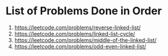 # List of Problems Done in Order
1. https://leetcode.com/problems/reverse-linked-list/ 
1. https://leetcode.com/problems/linked-list-cycle/
1. https://leetcode.com/problems/middle-of-the-linked-list/
1. https://leetcode.com/problems/odd-even-linked-list/
